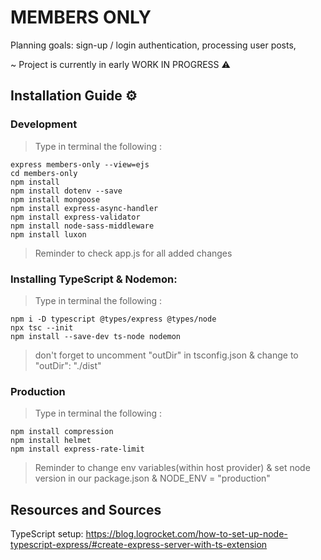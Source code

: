 # MEMBERS ONLY
Planning goals: sign-up / login authentication, processing user posts, 

~ Project is currently in early WORK IN PROGRESS ⚠️


## Installation Guide ⚙️
### Development
> Type in terminal the following : 
``` 
express members-only --view=ejs
cd members-only
npm install 
npm install dotenv --save
npm install mongoose
npm install express-async-handler
npm install express-validator
npm install node-sass-middleware
npm install luxon 
```

> Reminder to check app.js for all added changes 

### Installing TypeScript & Nodemon:
> Type in terminal the following : 
```
npm i -D typescript @types/express @types/node
npx tsc --init
npm install --save-dev ts-node nodemon
```

> don't forget to uncomment "outDir" in tsconfig.json & change to "outDir": "./dist"

### Production
> Type in terminal the following : 
```
npm install compression
npm install helmet
npm install express-rate-limit
```
> Reminder to change env variables(within host provider) & set node version in our package.json & NODE_ENV = "production"


## Resources and Sources
TypeScript setup: https://blog.logrocket.com/how-to-set-up-node-typescript-express/#create-express-server-with-ts-extension
